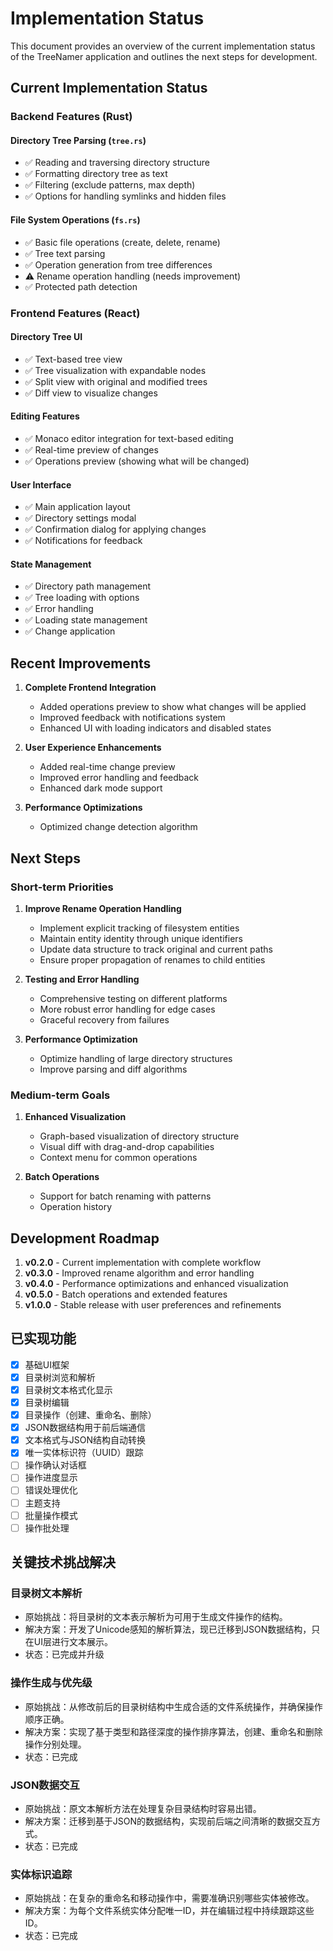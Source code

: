 # Implementation Status

This document provides an overview of the current implementation status of the TreeNamer application and outlines the next steps for development.

## Current Implementation Status

### Backend Features (Rust)

#### Directory Tree Parsing (`tree.rs`)

- ✅ Reading and traversing directory structure
- ✅ Formatting directory tree as text
- ✅ Filtering (exclude patterns, max depth)
- ✅ Options for handling symlinks and hidden files

#### File System Operations (`fs.rs`)

- ✅ Basic file operations (create, delete, rename)
- ✅ Tree text parsing
- ✅ Operation generation from tree differences
- ⚠️ Rename operation handling (needs improvement)
- ✅ Protected path detection

### Frontend Features (React)

#### Directory Tree UI

- ✅ Text-based tree view
- ✅ Tree visualization with expandable nodes
- ✅ Split view with original and modified trees
- ✅ Diff view to visualize changes

#### Editing Features

- ✅ Monaco editor integration for text-based editing
- ✅ Real-time preview of changes
- ✅ Operations preview (showing what will be changed)

#### User Interface

- ✅ Main application layout
- ✅ Directory settings modal
- ✅ Confirmation dialog for applying changes
- ✅ Notifications for feedback

#### State Management

- ✅ Directory path management
- ✅ Tree loading with options
- ✅ Error handling
- ✅ Loading state management
- ✅ Change application

## Recent Improvements

1. **Complete Frontend Integration**
   - Added operations preview to show what changes will be applied
   - Improved feedback with notifications system
   - Enhanced UI with loading indicators and disabled states

2. **User Experience Enhancements**
   - Added real-time change preview
   - Improved error handling and feedback
   - Enhanced dark mode support

3. **Performance Optimizations**
   - Optimized change detection algorithm

## Next Steps

### Short-term Priorities

1. **Improve Rename Operation Handling**
   - Implement explicit tracking of filesystem entities
   - Maintain entity identity through unique identifiers
   - Update data structure to track original and current paths
   - Ensure proper propagation of renames to child entities

2. **Testing and Error Handling**
   - Comprehensive testing on different platforms
   - More robust error handling for edge cases
   - Graceful recovery from failures

3. **Performance Optimization**
   - Optimize handling of large directory structures
   - Improve parsing and diff algorithms

### Medium-term Goals

1. **Enhanced Visualization**
   - Graph-based visualization of directory structure
   - Visual diff with drag-and-drop capabilities
   - Context menu for common operations

2. **Batch Operations**
   - Support for batch renaming with patterns
   - Operation history

## Development Roadmap

1. **v0.2.0** - Current implementation with complete workflow
2. **v0.3.0** - Improved rename algorithm and error handling
3. **v0.4.0** - Performance optimizations and enhanced visualization
4. **v0.5.0** - Batch operations and extended features
5. **v1.0.0** - Stable release with user preferences and refinements

## 已实现功能

- [x] 基础UI框架
- [x] 目录树浏览和解析
- [x] 目录树文本格式化显示
- [x] 目录树编辑
- [x] 目录操作（创建、重命名、删除）
- [x] JSON数据结构用于前后端通信
- [x] 文本格式与JSON结构自动转换
- [x] 唯一实体标识符（UUID）跟踪
- [ ] 操作确认对话框
- [ ] 操作进度显示
- [ ] 错误处理优化
- [ ] 主题支持
- [ ] 批量操作模式
- [ ] 操作批处理

## 关键技术挑战解决

### 目录树文本解析

- 原始挑战：将目录树的文本表示解析为可用于生成文件操作的结构。
- 解决方案：开发了Unicode感知的解析算法，现已迁移到JSON数据结构，只在UI层进行文本展示。
- 状态：已完成并升级

### 操作生成与优先级

- 原始挑战：从修改前后的目录树结构中生成合适的文件系统操作，并确保操作顺序正确。
- 解决方案：实现了基于类型和路径深度的操作排序算法，创建、重命名和删除操作分别处理。
- 状态：已完成

### JSON数据交互

- 原始挑战：原文本解析方法在处理复杂目录结构时容易出错。
- 解决方案：迁移到基于JSON的数据结构，实现前后端之间清晰的数据交互方式。
- 状态：已完成

### 实体标识追踪

- 原始挑战：在复杂的重命名和移动操作中，需要准确识别哪些实体被修改。
- 解决方案：为每个文件系统实体分配唯一ID，并在编辑过程中持续跟踪这些ID。
- 状态：已完成
